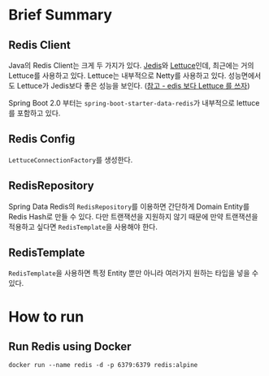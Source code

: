 # Brief Summary

## Redis Client

Java의 Redis Client는 크게 두 가지가 있다.
[Jedis](https://github.com/redis/jedis)와 [Lettuce](https://github.com/lettuce-io/lettuce-core)인데, 최근에는 거의
Lettuce를 사용하고 있다. Lettuce는 내부적으로 Netty를 사용하고 있다. 성능면에서도 Lettuce가 Jedis보다 좋은 성능을
보인다. ([참고 - edis 보다 Lettuce 를 쓰자](https://jojoldu.tistory.com/418))

Spring Boot 2.0 부터는 `spring-boot-starter-data-redis`가 내부적으로 lettuce를 포함하고 있다.

## Redis Config

`LettuceConnectionFactory`를 생성한다.

## RedisRepository

Spring Data Redis의 `RedisRepository`를 이용하면 간단하게 Domain Entity를 Redis Hash로 만들 수 있다. 다만 트랜잭션을 지원하지 않기 때문에 만약
트랜잭션을 적용하고 싶다면 `RedisTemplate`을 사용해야 한다.

## RedisTemplate

`RedisTemplate`을 사용하면 특정 Entity 뿐만 아니라 여러가지 원하는 타입을 넣을 수 있다.

# How to run

## Run Redis using Docker

```shell
docker run --name redis -d -p 6379:6379 redis:alpine
```
